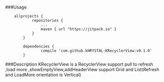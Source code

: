 ###Usage

```
    allprojects {
    		repositories {
    			...
    			maven { url "https://jitpack.io" }
    		}
    	}
```
```
    	dependencies {
    	        compile 'com.github.kHRYSTAL:KRecyclerView:v0.1.0'
    	}
```

###Description
KRecyclerView is a RecyclerView
support pull to refresh ,load more ,showEmptyView,addHeaderView
support Grid and List(Refresh and LoadMore orientation is Vertical)


